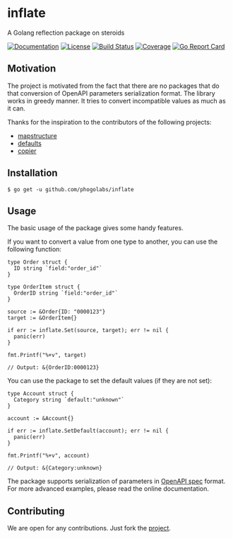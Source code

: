 # inflate
A Golang reflection package on steroids

[![Documentation][godoc-img]][godoc-url]
[![License][license-img]][license-url]
[![Build Status][action-img]][action-url]
[![Coverage][codecov-img]][codecov-url]
[![Go Report Card][report-img]][report-url]

## Motivation

The project is motivated from the fact that there are no packages that do that
conversion of OpenAPI parameters serialization format. The library works in
greedy manner. It tries to convert incompatible values as much as it can.

Thanks for the inspiration to the contributors of the following projects:

- [mapstructure](https://github.com/mitchellh/mapstructure)
- [defaults](https://github.com/creasty/defaults)
- [copier](https://github.com/jinzhu/copier)

## Installation

```console
$ go get -u github.com/phogolabs/inflate
```

## Usage

The basic usage of the package gives some handy features.

If you want to convert a value from one type to another, you can use the
following function:

```golang
type Order struct {
  ID string `field:"order_id"`
}

type OrderItem struct {
  OrderID string `field:"order_id"`
}
```

```golang
source := &Order{ID: "0000123"}
target := &OrderItem{}

if err := inflate.Set(source, target); err != nil {
  panic(err)
}

fmt.Printf("%+v", target)

// Output: &{OrderID:0000123}
```

You can use the package to set the default values (if they are not set):

```golang
type Account struct {
  Category string `default:"unknown"`
}
```

```golang
account := &Account{}

if err := inflate.SetDefault(account); err != nil {
  panic(err)
}

fmt.Printf("%+v", account)

// Output: &{Category:unknown}
```

The package supports serialization of parameters in [OpenAPI spec](https://swagger.io/docs/specification/serialization/) format.
For more advanced examples, please read the online documentation.

## Contributing

We are open for any contributions. Just fork the
[project](https://github.com/phogolabs/inflate).

[report-img]: https://goreportcard.com/badge/github.com/phogolabs/inflate
[report-url]: https://goreportcard.com/report/github.com/phogolabs/inflate
[logo-author-url]: https://www.freepik.com/free-vector/abstract-cross-logo-template_1185919.htm
[logo-license]: http://creativecommons.org/licenses/by/3.0/
[codecov-url]: https://codecov.io/gh/phogolabs/inflate
[codecov-img]: https://codecov.io/gh/phogolabs/inflate/branch/master/graph/badge.svg
[action-img]: https://github.com/phogolabs/inflate/workflows/pipeline/badge.svg
[action-url]: https://github.com/phogolabs/inflate/actions
[godoc-url]: https://godoc.org/github.com/phogolabs/inflate
[godoc-img]: https://godoc.org/github.com/phogolabs/inflate?status.svg
[license-img]: https://img.shields.io/badge/license-MIT-blue.svg
[license-url]: LICENSE
